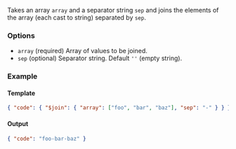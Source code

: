 Takes an array `array` and a separator string `sep` and joins the elements
of the array (each cast to string) separated by `sep`.

### Options

- `array` (required) Array of values to be joined.
- `sep` (optional) Separator string. Default `''` (empty string).

### Example

#### Template
```json
{ "code": { "$join": { "array": ["foo", "bar", "baz"], "sep": "-" } } }
```
#### Output
```json
{ "code": "foo-bar-baz" }
```